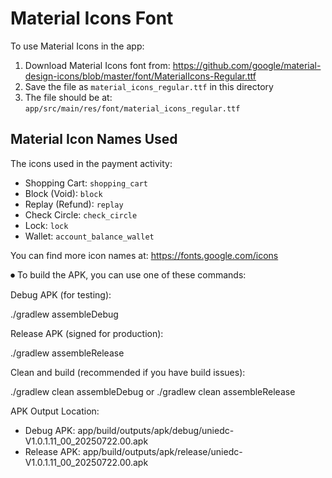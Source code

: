 # Material Icons Font

To use Material Icons in the app:

1. Download Material Icons font from: https://github.com/google/material-design-icons/blob/master/font/MaterialIcons-Regular.ttf
2. Save the file as `material_icons_regular.ttf` in this directory
3. The file should be at: `app/src/main/res/font/material_icons_regular.ttf`

## Material Icon Names Used

The icons used in the payment activity:
- Shopping Cart: `shopping_cart`
- Block (Void): `block`
- Replay (Refund): `replay`
- Check Circle: `check_circle`
- Lock: `lock`
- Wallet: `account_balance_wallet`

You can find more icon names at: https://fonts.google.com/icons

⏺ To build the APK, you can use one of these commands:

Debug APK (for testing):

./gradlew assembleDebug

Release APK (signed for production):

./gradlew assembleRelease

Clean and build (recommended if you have build issues):

./gradlew clean assembleDebug
or
./gradlew clean assembleRelease

APK Output Location:

- Debug APK:
  app/build/outputs/apk/debug/uniedc-V1.0.1.11_00_20250722.00.apk
- Release APK:
  app/build/outputs/apk/release/uniedc-V1.0.1.11_00_20250722.00.apk

